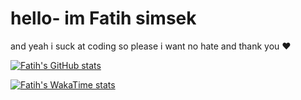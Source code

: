 # hello- im Fatih simsek 

and yeah i suck at coding so please i want no hate and thank you ❤️


[![Fatih's GitHub stats](https://github-readme-stats.vercel.app/api?username=Fatih5252)](https://github.com/anuraghazra/github-readme-stats)

[![Fatih's WakaTime stats](https://github-readme-stats.vercel.app/api/wakatime?username=fatihsimsek52)](https://github.com/anuraghazra/github-readme-stats)
